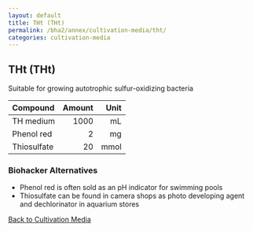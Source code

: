 ```yaml
---
layout: default
title: THt (THt)
permalink: /bha2/annex/cultivation-media/tht/
categories: cultivation-media
---
```


## THt (THt)

Suitable for growing autotrophic sulfur-oxidizing bacteria

|Compound| Amount | Unit |
|:-------|-------:|-----:|
|TH medium|1000|mL|
|Phenol red|2|mg|
|Thiosulfate|20|mmol|

### Biohacker Alternatives

* Phenol red is often sold as an pH indicator for swimming pools
* Thiosulfate can be found in camera shops as photo developing agent and dechlorinator in aquarium stores

[Back to Cultivation Media](/bha2/annex/cultivation-media/)
